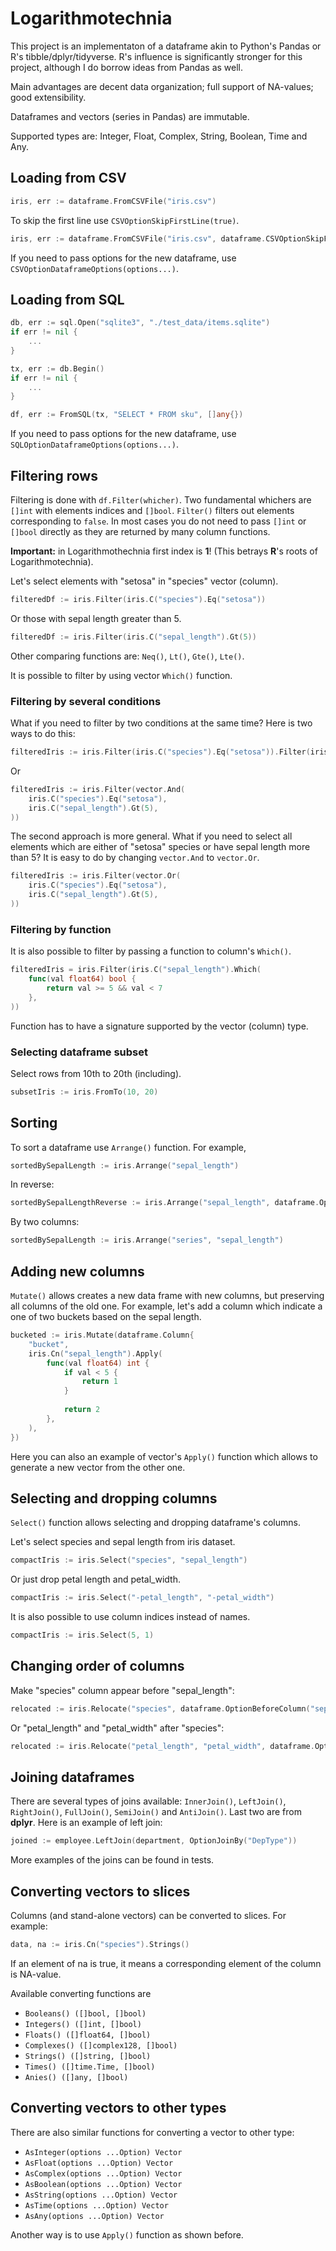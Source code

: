 # Logarithmotechnia

This project is an implementaton of a dataframe akin to Python's Pandas or R's tibble/dplyr/tidyverse. R's influence is significantly stronger for this project, although I do borrow ideas from Pandas as well. 

Main advantages are decent data organization; full support of NA-values; good extensibility.

Dataframes and vectors (series in Pandas) are immutable.

Supported types are: Integer, Float, Complex, String, Boolean, Time and Any.

Loading from CSV
----------------
```Go
iris, err := dataframe.FromCSVFile("iris.csv")
```
To skip the first line use ```CSVOptionSkipFirstLine(true)```. 
```Go
iris, err := dataframe.FromCSVFile("iris.csv", dataframe.CSVOptionSkipFirstLine(true))
```
If you need to pass options for the new dataframe, use ```CSVOptionDataframeOptions(options...)```.

Loading from SQL
----------------
```Go
db, err := sql.Open("sqlite3", "./test_data/items.sqlite")
if err != nil {
	...
}

tx, err := db.Begin()
if err != nil {
	...
}

df, err := FromSQL(tx, "SELECT * FROM sku", []any{})
```
If you need to pass options for the new dataframe, use ```SQLOptionDataframeOptions(options...)```.

Filtering rows
--------------
Filtering is done with ```df.Filter(whicher)```. Two fundamental whichers are ```[]int``` with elements indices and
```[]bool```. ```Filter()``` filters out elements corresponding to ```false```. In most cases you do not need to pass 
```[]int``` or ```[]bool``` directly as they are returned by many column functions.

**Important:** in Logarithmothechnia first index is **1**! (This betrays **R**'s roots of Logarithmotechnia).

Let's select elements with "setosa" in "species" vector (column).

```Go
filteredDf := iris.Filter(iris.C("species").Eq("setosa"))
```
Or those with sepal length greater than 5. 
```Go
filteredDf := iris.Filter(iris.C("sepal_length").Gt(5))
```
Other comparing functions are: ```Neq()```, ```Lt()```, ```Gte()```, ```Lte()```.

It is possible to filter by using vector ```Which()``` function.

### Filtering by several conditions

What if you need to filter by two conditions at the same time? Here is two ways to do this:

```Go
filteredIris := iris.Filter(iris.C("species").Eq("setosa")).Filter(iris.C("sepal_length").Gte(5))
```

Or

```Go
filteredIris := iris.Filter(vector.And(
    iris.C("species").Eq("setosa"),
    iris.C("sepal_length").Gt(5),
))
```
The second approach is more general. What if you need to select all elements which are either of "setosa" species 
or have sepal length more than 5? It is easy to do by changing ```vector.And``` to ```vector.Or```.
```Go
filteredIris := iris.Filter(vector.Or(
    iris.C("species").Eq("setosa"),
    iris.C("sepal_length").Gt(5), 
))
```

### Filtering by function
It is also possible to filter by passing a function to column's ```Which()```.

```go
filteredIris = iris.Filter(iris.C("sepal_length").Which(
	func(val float64) bool {
		return val >= 5 && val < 7
	},
))
```
Function has to have a signature supported by the vector (column) type.

### Selecting dataframe subset
Select rows from 10th to 20th (including).
```go
subsetIris := iris.FromTo(10, 20)
```

Sorting
-------

To sort a dataframe use ```Arrange()``` function. For example, 

```go
sortedBySepalLength := iris.Arrange("sepal_length")
```
In reverse:

```go
sortedBySepalLengthReverse := iris.Arrange("sepal_length", dataframe.OptionArrangeReverse(true))
```
By two columns:
```go
sortedBySepalLength := iris.Arrange("series", "sepal_length")
```

Adding new columns
------------------

```Mutate()``` allows creates a new data frame with new columns, but preserving all columns of the old one. 
For example, let's add a column which indicate a one of two buckets based on the sepal length.

```go
bucketed := iris.Mutate(dataframe.Column{
	"bucket",
	iris.Cn("sepal_length").Apply(
		func(val float64) int {
			if val < 5 {
				return 1
			}
			
			return 2
		},
	),
})
```
Here you can also an example of vector's ```Apply()``` function which allows to generate a new vector from the other 
one. 

Selecting and dropping columns
------------------------------
```Select()``` function allows selecting and dropping dataframe's columns.

Let's select species and sepal length from iris dataset.

```go
compactIris := iris.Select("species", "sepal_length")
```

Or just drop petal length and petal_width.

```go
compactIris := iris.Select("-petal_length", "-petal_width")
```

It is also possible to use column indices instead of names.

```go
compactIris := iris.Select(5, 1)
```

Changing order of columns
-------------------------
Make "species" column appear before "sepal_length": 
```go
relocated := iris.Relocate("species", dataframe.OptionBeforeColumn("sepal_length"))
```
Or "petal_length" and "petal_width" after "species":
```go
relocated := iris.Relocate("petal_length", "petal_width", dataframe.OptionAfterColumn("species"))
```

Joining dataframes
-----
There are several types of joins available: ```InnerJoin()```, ```LeftJoin()```, ```RightJoin()```, ```FullJoin()```, 
```SemiJoin()``` and ```AntiJoin()```. Last two are from **dplyr**. Here is an example of left join:

```go
joined := employee.LeftJoin(department, OptionJoinBy("DepType"))
```
More examples of the joins can be found in tests.

Converting vectors to slices
----------------------------
Columns (and stand-alone vectors) can be converted to slices. For example:
```go
data, na := iris.Cn("species").Strings()
```
If an element of na is true, it means a corresponding element of the column is NA-value.

Available converting functions are 

* ```Booleans() ([]bool, []bool)```
* ```Integers() ([]int, []bool)```
* ```Floats() ([]float64, []bool)```
* ```Complexes() ([]complex128, []bool)```
* ```Strings() ([]string, []bool)```
* ```Times() ([]time.Time, []bool)```
* ```Anies() ([]any, []bool)```

Converting vectors to other types
---------------------------------
There are also similar functions for converting a vector to other type:

* ```AsInteger(options ...Option) Vector```
* ```AsFloat(options ...Option) Vector```
* ```AsComplex(options ...Option) Vector```
* ```AsBoolean(options ...Option) Vector```
* ```AsString(options ...Option) Vector```
* ```AsTime(options ...Option) Vector```
* ```AsAny(options ...Option) Vector```

Another way is to use ```Apply()``` function as shown before.
